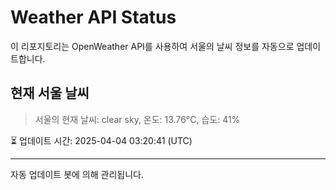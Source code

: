 
# Weather API Status

이 리포지토리는 OpenWeather API를 사용하여 서울의 날씨 정보를 자동으로 업데이트합니다.

## 현재 서울 날씨
> 서울의 현재 날씨: clear sky, 온도: 13.76°C, 습도: 41%

⏳ 업데이트 시간: 2025-04-04 03:20:41 (UTC)

---
자동 업데이트 봇에 의해 관리됩니다.
